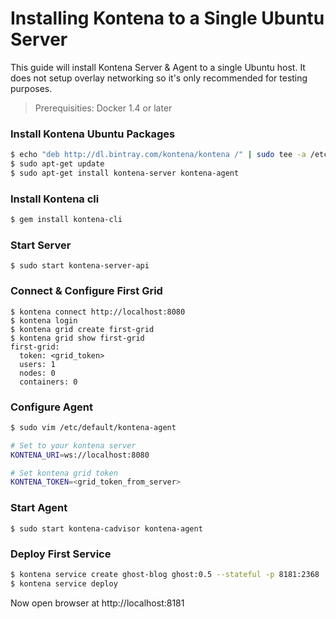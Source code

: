 # Installing Kontena to a Single Ubuntu Server

This guide will install Kontena Server & Agent to a single Ubuntu host. It does not setup overlay networking so it's only recommended for testing purposes.

> Prerequisities: Docker 1.4 or later

### Install Kontena Ubuntu Packages

```sh
$ echo "deb http://dl.bintray.com/kontena/kontena /" | sudo tee -a /etc/apt/sources.list
$ sudo apt-get update
$ sudo apt-get install kontena-server kontena-agent
```

### Install Kontena cli

```sh
$ gem install kontena-cli
```

### Start Server

```
$ sudo start kontena-server-api
```

### Connect & Configure First Grid

```
$ kontena connect http://localhost:8080
$ kontena login
$ kontena grid create first-grid
$ kontena grid show first-grid
first-grid:
  token: <grid_token>
  users: 1
  nodes: 0
  containers: 0

```

### Configure Agent

```sh
$ sudo vim /etc/default/kontena-agent

# Set to your kontena server
KONTENA_URI=ws://localhost:8080

# Set kontena grid token
KONTENA_TOKEN=<grid_token_from_server>
```

### Start Agent

```
$ sudo start kontena-cadvisor kontena-agent
```

### Deploy First Service

```sh
$ kontena service create ghost-blog ghost:0.5 --stateful -p 8181:2368
$ kontena service deploy
```

Now open browser at http://localhost:8181

